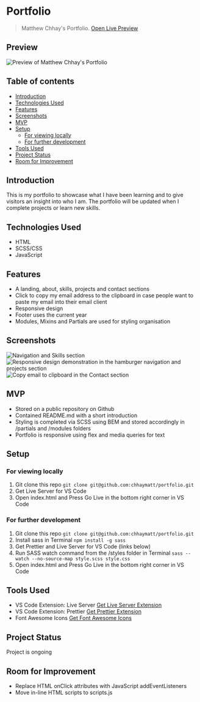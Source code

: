 # Portfolio <!-- omit in toc -->

> Matthew Chhay's Portfolio.
> [Open Live Preview](https://chhaymatt.github.io/portfolio/)

## Preview <!-- omit in toc -->

![Preview of Matthew Chhay's Portfolio](https://i.imgur.com/qJNWw8g.png)

## Table of contents <!-- omit in toc -->

- [Introduction](#introduction)
- [Technologies Used](#technologies-used)
- [Features](#features)
- [Screenshots](#screenshots)
- [MVP](#mvp)
- [Setup](#setup)
  - [For viewing locally](#for-viewing-locally)
  - [For further development](#for-further-development)
- [Tools Used](#tools-used)
- [Project Status](#project-status)
- [Room for Improvement](#room-for-improvement)

## Introduction

This is my portfolio to showcase what I have been learning and to give visitors an insight into who I am. The portfolio will be updated when I complete projects or learn new skills.

## Technologies Used

-   HTML
-   SCSS/CSS
-   JavaScript

## Features

-   A landing, about, skills, projects and contact sections
-   Click to copy my email address to the clipboard in case people want to paste my email into their email client
-   Responsive design
-   Footer uses the current year
-   Modules, Mixins and Partials are used for styling organisation

## Screenshots

![Navigation and Skills section](https://i.imgur.com/HEmagV3.png)
![Responsive design demonstration in the hamburger navigation and projects section](https://i.imgur.com/6LBZjJl.png)
![Copy email to clipboard in the Contact section](https://i.imgur.com/ujqA2yg.png)

## MVP

-   Stored on a public repository on Github
-   Contained README.md with a short introduction
-   Styling is completed via SCSS using BEM and stored accordingly in /partials and /modules folders
-   Portfolio is responsive using flex and media queries for text

## Setup

### For viewing locally

1. Git clone this repo `git clone git@github.com:chhaymatt/portfolio.git`
2. Get Live Server for VS Code
3. Open index.html and Press Go Live in the bottom right corner in VS Code

### For further development

1. Git clone this repo `git clone git@github.com:chhaymatt/portfolio.git`
2. Install sass in Terminal `npm install -g sass`
3. Get Prettier and Live Server for VS Code (links below)
4. Run SASS watch command from the /styles folder in Terminal `sass --watch --no-source-map style.scss style.css`
5. Open index.html and Press Go Live in the bottom right corner in VS Code

## Tools Used

-   VS Code Extension: Live Server [Get Live Server Extension](https://marketplace.visualstudio.com/items?itemName=ritwickdey.LiveServer)
-   VS Code Extension: Prettier [Get Prettier Extension](https://marketplace.visualstudio.com/items?itemName=esbenp.prettier-vscode)
-   Font Awesome Icons [Get Font Awesome Icons](https://fontawesome.com/start)

## Project Status

Project is ongoing

## Room for Improvement

-   Replace HTML onClick attributes with JavaScript addEventListeners
-   Move in-line HTML scripts to scripts.js

